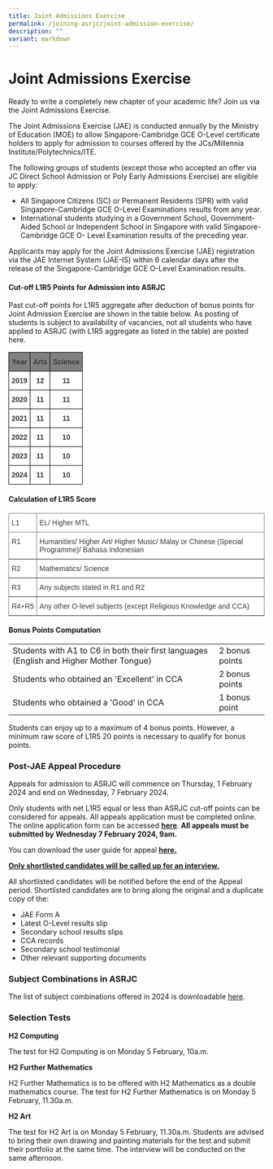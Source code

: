 ```yaml
---
title: Joint Admissions Exercise
permalink: /joining-asrjc/joint-admission-exercise/
description: ""
variant: markdown
---
```

Joint Admissions Exercise
=========================

Ready to write a completely new chapter of your academic life? Join us via the Joint Admissions Exercise.

The Joint Admissions Exercise (JAE) is conducted annually by the Ministry of Education (MOE) to allow Singapore-Cambridge GCE O-Level certificate holders to apply for admission to courses offered by the JCs/Millennia Institute/Polytechnics/ITE.

The following groups of students (except those who accepted an offer via JC Direct School Admission or Poly Early Admissions Exercise) are eligible to apply:

*   All Singapore Citizens (SC) or Permanent Residents (SPR) with valid Singapore-Cambridge GCE O-Level Examinations results from any year.
*   International students studying in a Government School, Government-Aided School or Independent School in Singapore with valid Singapore-Cambridge GCE O- Level Examination results of the preceding year.

Applicants may apply for the Joint Admissions Exercise (JAE) registration via the JAE Internet System (JAE-IS) within 6 calendar days after the release of the Singapore-Cambridge GCE O-Level Examination results.

#### Cut-off L1R5 Points for Admission into ASRJC

Past cut-off points for L1R5 aggregate after deduction of bonus points for Joint Admission Exercise are shown in the table below. As posting of students is subject to availability of vacancies, not all students who have applied to ASRJC (with L1R5 aggregate as listed in the table) are posted here.

<style type="text/css">
.tg  {border-collapse:collapse;border-spacing:0;}
.tg td{border-color:black;border-style:solid;border-width:1px;font-family:Arial, sans-serif;font-size:14px;
  overflow:hidden;padding:10px 5px;word-break:normal;}
.tg th{border-color:black;border-style:solid;border-width:1px;font-family:Arial, sans-serif;font-size:14px;
  font-weight:normal;overflow:hidden;padding:10px 5px;word-break:normal;}
.tg .tg-dllr{background-color:#808080;color:#3A3A3A;font-weight:bold;text-align:center;vertical-align:top}
.tg .tg-sm4r{background-color:#FFF;color:#3A3A3A;font-weight:bold;text-align:center;vertical-align:top}
</style>
<table class="tg">
<thead>
  <tr>
    <th class="tg-dllr"><span style="font-weight:bold;font-style:inherit">Year</span></th>
    <th class="tg-dllr"><span style="font-weight:bold;font-style:inherit">Arts</span></th>
    <th class="tg-dllr"><span style="font-weight:bold;font-style:inherit">Science</span></th>
  </tr>
</thead>
<tbody>
  <tr>
    <td class="tg-sm4r"><span style="font-weight:bold;font-style:inherit">2019</span></td>
    <td class="tg-sm4r"><span style="font-weight:bold;font-style:inherit">12</span></td>
    <td class="tg-sm4r"><span style="font-weight:bold;font-style:inherit">11</span></td>
  </tr>
  <tr>
    <td class="tg-sm4r"><span style="font-weight:bold;font-style:inherit">2020</span></td>
    <td class="tg-sm4r"><span style="font-weight:bold;font-style:inherit">11</span></td>
    <td class="tg-sm4r"><span style="font-weight:bold;font-style:inherit">11</span></td>
  </tr>
  <tr>
    <td class="tg-sm4r"><span style="font-weight:bold;font-style:inherit">2021</span></td>
    <td class="tg-sm4r"><span style="font-weight:bold;font-style:inherit">11</span></td>
    <td class="tg-sm4r"><span style="font-weight:bold;font-style:inherit">11</span></td>
  </tr>
  <tr>
    <td class="tg-sm4r"><span style="font-weight:bold;font-style:inherit">2022</span></td>
    <td class="tg-sm4r"><span style="font-weight:bold;font-style:inherit">11</span></td>
    <td class="tg-sm4r"><span style="font-weight:bold;font-style:inherit">10</span></td>
  </tr>
  <tr>
    <td class="tg-sm4r"><span style="font-weight:bold;font-style:inherit">2023</span></td>
    <td class="tg-sm4r"><span style="font-weight:bold;font-style:inherit">11</span></td>
    <td class="tg-sm4r"><span style="font-weight:bold;font-style:inherit">10</span></td>
  </tr>
	  <tr>
    <td class="tg-sm4r"><span style="font-weight:bold;font-style:inherit">2024</span></td>
    <td class="tg-sm4r"><span style="font-weight:bold;font-style:inherit">11</span></td>
    <td class="tg-sm4r"><span style="font-weight:bold;font-style:inherit">10</span></td>
  </tr>
</tbody>
</table>

#### Calculation of L1R5 Score
	
<table style="border-collapse:collapse;border-spacing:0" class="tg"><thead><tr><th style="background-color:#FFF;border-color:inherit;border-style:solid;border-width:1px;color:#3A3A3A;font-family:Arial, sans-serif;font-size:14px;font-weight:normal;overflow:hidden;padding:10px 5px;text-align:left;vertical-align:top;word-break:normal"><span style="font-weight:inherit;font-style:inherit">L1</span></th><th style="background-color:#FFF;border-color:inherit;border-style:solid;border-width:1px;color:#3A3A3A;font-family:Arial, sans-serif;font-size:14px;font-weight:normal;overflow:hidden;padding:10px 5px;text-align:left;vertical-align:top;word-break:normal"><span style="font-weight:inherit;font-style:inherit">EL/ Higher MTL</span></th></tr></thead><tbody><tr><td style="background-color:#FFF;border-color:inherit;border-style:solid;border-width:1px;color:#3A3A3A;font-family:Arial, sans-serif;font-size:14px;overflow:hidden;padding:10px 5px;text-align:left;vertical-align:top;word-break:normal"><span style="font-weight:inherit;font-style:inherit">R1</span></td><td style="background-color:#FFF;border-color:inherit;border-style:solid;border-width:1px;color:#3A3A3A;font-family:Arial, sans-serif;font-size:14px;overflow:hidden;padding:10px 5px;text-align:left;vertical-align:top;word-break:normal"><span style="font-weight:inherit;font-style:inherit">Humanities/ Higher Art/ Higher Music/ Malay or Chinese (Special Programme)/ Bahasa Indonesian</span></td></tr><tr><td style="background-color:#FFF;border-color:inherit;border-style:solid;border-width:1px;color:#3A3A3A;font-family:Arial, sans-serif;font-size:14px;overflow:hidden;padding:10px 5px;text-align:left;vertical-align:top;word-break:normal"><span style="font-weight:inherit;font-style:inherit">R2</span></td><td style="background-color:#FFF;border-color:inherit;border-style:solid;border-width:1px;color:#3A3A3A;font-family:Arial, sans-serif;font-size:14px;overflow:hidden;padding:10px 5px;text-align:left;vertical-align:top;word-break:normal"><span style="font-weight:inherit;font-style:inherit">Mathematics/ Science</span></td></tr><tr><td style="background-color:#FFF;border-color:inherit;border-style:solid;border-width:1px;color:#3A3A3A;font-family:Arial, sans-serif;font-size:14px;overflow:hidden;padding:10px 5px;text-align:left;vertical-align:top;word-break:normal"><span style="font-weight:inherit;font-style:inherit">R3</span></td><td style="background-color:#FFF;border-color:inherit;border-style:solid;border-width:1px;color:#3A3A3A;font-family:Arial, sans-serif;font-size:14px;overflow:hidden;padding:10px 5px;text-align:left;vertical-align:top;word-break:normal"><span style="font-weight:inherit;font-style:inherit">Any subjects stated in R1 and R2</span></td></tr><tr><td style="background-color:#FFF;border-color:inherit;border-style:solid;border-width:1px;color:#3A3A3A;font-family:Arial, sans-serif;font-size:14px;overflow:hidden;padding:10px 5px;text-align:left;vertical-align:top;word-break:normal"><span style="font-weight:inherit;font-style:inherit">R4+R5</span></td><td style="background-color:#FFF;border-color:inherit;border-style:solid;border-width:1px;color:#3A3A3A;font-family:Arial, sans-serif;font-size:14px;overflow:hidden;padding:10px 5px;text-align:left;vertical-align:top;word-break:normal"><span style="font-weight:inherit;font-style:inherit">Any other O-level subjects (except Religious Knowledge and CCA)</span></td></tr></tbody></table>
	
	
#### Bonus Points Computation


<style>
</style>


<table>
  <tbody><tr>
    <td>Students with A1 to C6 in both their first languages (English and Higher Mother Tongue)</td>
		<td>2 bonus points</td>
  </tr>
  <tr>
    <td>Students who obtained an 'Excellent' in CCA</td>
    <td>2 bonus points</td>
  </tr>
  <tr>
    <td>Students who obtained a 'Good' in CCA</td>
    <td>1 bonus point</td>
  </tr>
</tbody></table>



Students can enjoy up to a maximum of 4 bonus points. However, a minimum raw score of L1R5 20 points is necessary to qualify for bonus points.

### **Post-JAE Appeal Procedure**

Appeals for admission to ASRJC will commence on Thursday, 1 February 2024 and end on Wednesday, 7 February 2024.

Only students with net L1R5 equal or less than ASRJC cut-off points can be considered for appeals.&nbsp;All appeals application must be completed online. The online application form can be accessed&nbsp;**[here](https://portal.asrjc.edu.sg/appeal)**.&nbsp;**All appeals must be submitted by Wednesday 7 February 2024, 9am.**

You can download the user guide for appeal&nbsp;**[here.](/files/2024_User_Guide_for_Appeal.pdf)**

<b><u>Only shortlisted candidates will be called up for an interview.</u></b>

All shortlisted candidates will be notified before the end of the Appeal period. Shortlisted candidates are to bring along the original and a duplicate copy of the:

* JAE Form A
* Latest O-Level results slip
* Secondary school results slips
* CCA records
* Secondary school testimonial
* Other relevant supporting documents

### **Subject&nbsp;Combinations&nbsp;in ASRJC**

The list of subject combinations offered in 2024 is downloadable [here](/files/Subject_Combination_List_2024.pdf).

### **Selection Tests**

**H2 Computing**

The test for H2 Computing is on Monday 5 February, 10a.m.

**H2 Further Mathematics**

H2 Further Mathematics is to be offered with H2 Mathematics as a double mathematics course. The test for H2 Further Mathematics is on Monday 5 February, 11.30a.m.

**H2 Art**

The test for H2 Art is on Monday 5 February, 11.30a.m. Students are advised to bring their own drawing and painting materials for the test and submit their portfolio at the same time. The interview will be conducted on the same afternoon.